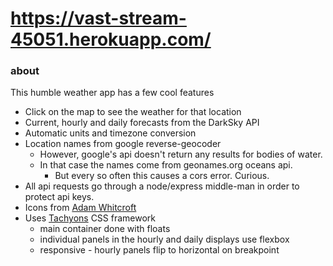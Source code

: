 # https://vast-stream-45051.herokuapp.com/

### about

This humble weather app has a few cool features
* Click on the map to see the weather for that location
* Current, hourly and daily forecasts from the DarkSky API
* Automatic units and timezone conversion
* Location names from google reverse-geocoder
  * However, google's api doesn't return any results for bodies of water.
  * In that case the names come from geonames.org oceans api.
    * But every so often this causes a cors error. Curious.
* All api requests go through a node/express middle-man in order to protect api keys.
* Icons from [Adam Whitcroft](http://adamwhitcroft.com/climacons/)
* Uses [Tachyons](http://tachyons.io) CSS framework
  * main container done with floats
  * individual panels in the hourly and daily displays use flexbox
  * responsive - hourly panels flip to horizontal on breakpoint